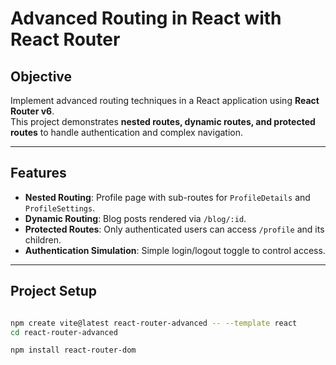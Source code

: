 # Advanced Routing in React with React Router

## Objective
Implement advanced routing techniques in a React application using **React Router v6**.  
This project demonstrates **nested routes, dynamic routes, and protected routes** to handle authentication and complex navigation.

---

## Features
- **Nested Routing**: Profile page with sub-routes for `ProfileDetails` and `ProfileSettings`.
- **Dynamic Routing**: Blog posts rendered via `/blog/:id`.
- **Protected Routes**: Only authenticated users can access `/profile` and its children.
- **Authentication Simulation**: Simple login/logout toggle to control access.

---

## Project Setup
```bash

npm create vite@latest react-router-advanced -- --template react
cd react-router-advanced

npm install react-router-dom
